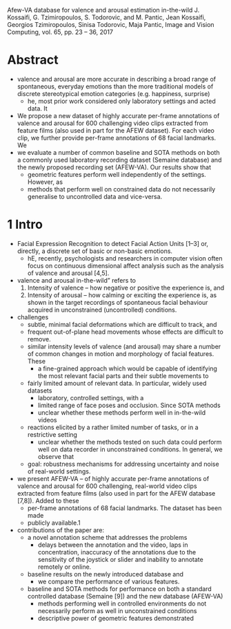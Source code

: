 Afew-VA database for valence and arousal estimation in-the-wild
J. Kossaifi, G. Tzimiropoulos, S. Todorovic, and M. Pantic,
Jean Kossaifi, Georgios Tzimiropoulos, Sinisa Todorovic, Maja Pantic,
Image and Vision Computing, vol. 65, pp. 23 – 36, 2017

# Abstract

* valence and arousal are more accurate in describing a broad range of
  spontaneous, everyday emotions than the more traditional models of discrete
  stereotypical emotion categories (e.g. happiness, surprise)
  * he, most prior work considered only laboratory settings and acted data. It
* We propose a new dataset of highly accurate per-frame annotations of
  valence and arousal for 600 challenging video clips extracted from feature
  films (also used in part for the AFEW dataset). For each video clip, we
  further provide per-frame annotations of 68 facial landmarks. We
* we evaluate a number of common baseline and SOTA methods on both
  a commonly used laboratory recording dataset (Semaine database) and the newly
  proposed recording set (AFEW-VA). Our results show that 
  * geometric features perform well independently of the settings.  However, as
  * methods that perform well on constrained data do not necessarily generalise
    to uncontrolled data and vice-versa.

# 1 Intro

* Facial Expression Recognition to detect Facial Action Units [1–3] or,
  directly, a discrete set of basic or non-basic emotions. 
  * hE, recently, psychologists and researchers in computer vision often focus
    on continuous dimensional affect analysis such as the analysis of valence
    and arousal [4,5].
* valence and arousal in-the-wild” refers to 
  1. Intensity of valence – how negative or positive the experience is, and
  2. Intensity of arousal – how calming or exciting the experience is, as shown
     in the target recordings of spontaneous facial behaviour acquired in
     unconstrained (uncontrolled) conditions.
* challenges
  * subtle, minimal facial deformations which are difficult to track, and
  * frequent out-of-plane head movements whose effects are difficult to remove.
  * similar intensity levels of valence (and arousal) may share a number of
    common changes in motion and morphology of facial features. These
    * a fine-grained approach which would be capable of 
      identifying the most relevant facial parts and their subtle movements to
  * fairly limited amount of relevant data. In particular, widely used datasets
    * laboratory, controlled settings, with a 
    * limited range of face poses and occlusion. Since SOTA methods
    * unclear whether these methods perform well in in-the-wild videos 
  * reactions elicited by a rather limited number of tasks, or in a restrictive
    setting
    * unclear whether the methods tested on such data could perform well on
      data recorder in unconstrained conditions. In general, we observe that
  * goal: robustness mechanisms for addressing uncertainty and noise of
    real-world settings.
* we present AFEW-VA – of highly accurate per-frame annotations of valence
  and arousal for 600 challenging, real-world video clips extracted from
  feature films (also used in part for the AFEW database [7,8]). Added to these
  * per-frame annotations of 68 facial landmarks. The dataset has been made
  * publicly available.1
* contributions of the paper are:
  * a novel annotation scheme that addresses the problems 
    * delays between the annotation and the video, laps in concentration,
      inaccuracy of the annotations due to the sensitivity of the joystick or
      slider and inability to annotate remotely or online.
  * baseline results on the newly introduced database and
    * we compare the performance of various features.
  * baseline and SOTA methods for performance on both
    a standard controlled database (Semaine [9]) and the new database (AFEW-VA)
    * methods performing well in controlled environments do not necessarily
      perform as well in unconstrained conditions
    * descriptive power of geometric features demonstrated
